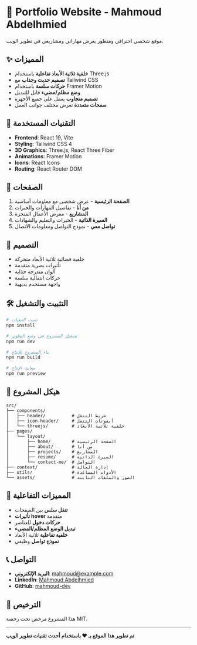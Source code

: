 # 🌟 Portfolio Website - Mahmoud Abdelhmied

موقع شخصي احترافي ومتطور يعرض مهاراتي ومشاريعي في تطوير الويب.

## ✨ المميزات

- **خلفية ثلاثية الأبعاد تفاعلية** باستخدام Three.js
- **تصميم حديث وجذاب** مع Tailwind CSS
- **حركات سلسة** باستخدام Framer Motion
- **وضع مظلم/مضيء** قابل للتبديل
- **تصميم متجاوب** يعمل على جميع الأجهزة
- **صفحات متعددة** تعرض مختلف جوانب العمل

## 🚀 التقنيات المستخدمة

- **Frontend**: React 19, Vite
- **Styling**: Tailwind CSS 4
- **3D Graphics**: Three.js, React Three Fiber
- **Animations**: Framer Motion
- **Icons**: React Icons
- **Routing**: React Router DOM

## 📱 الصفحات

1. **الصفحة الرئيسية** - عرض شخصي مع معلومات أساسية
2. **من أنا** - تفاصيل المهارات والخبرات
3. **المشاريع** - معرض الأعمال المنجزة
4. **السيرة الذاتية** - الخبرات والتعليم والشهادات
5. **تواصل معي** - نموذج التواصل ومعلومات الاتصال

## 🎨 التصميم

- خلفية فضائية ثلاثية الأبعاد متحركة
- تأثيرات بصرية متقدمة
- ألوان متدرجة جذابة
- حركات انتقالية سلسة
- واجهة مستخدم بديهية

## 🛠️ التثبيت والتشغيل

```bash
# تثبيت التبعيات
npm install

# تشغيل المشروع في وضع التطوير
npm run dev

# بناء المشروع للإنتاج
npm run build

# معاينة الإنتاج
npm run preview
```

## 📁 هيكل المشروع

```
src/
├── components/
│   ├── header/          # شريط التنقل
│   ├── icon-header/     # أيقونات التنقل
│   └── threejs/         # خلفية ثلاثية الأبعاد
├── pages/
│   └── layout/
│       ├── home/        # الصفحة الرئيسية
│       ├── about/       # من أنا
│       ├── projects/    # المشاريع
│       ├── resume/      # السيرة الذاتية
│       └── contact-me/  # التواصل
├── context/             # إدارة الحالة
├── utils/               # الأدوات المساعدة
└── assets/              # الصور والملفات الثابتة
```

## 🌟 المميزات التفاعلية

- **تنقل سلس** بين الصفحات
- **تأثيرات hover** متقدمة
- **حركات دخول** للعناصر
- **تبديل الوضع المظلم/المضيء**
- **خلفية تفاعلية** ثلاثية الأبعاد
- **نموذج تواصل** وظيفي

## 📞 التواصل

- **البريد الإلكتروني**: mahmoud@example.com
- **LinkedIn**: [Mahmoud Abdelhmied](https://linkedin.com/in/mahmoud-abdelhmied)
- **GitHub**: [mahmoud-dev](https://github.com/mahmoud-dev)

## 📄 الترخيص

هذا المشروع مرخص تحت رخصة MIT.

---

**تم تطوير هذا الموقع بـ ❤️ باستخدام أحدث تقنيات تطوير الويب**

